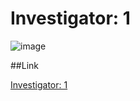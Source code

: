 # Investigator: 1

![image](https://user-images.githubusercontent.com/44063862/88505808-0d06f980-d00b-11ea-8bbe-8361f6769660.png)

##Link

[Investigator: 1](https://www.vulnhub.com/entry/investigator-1,504/#)

